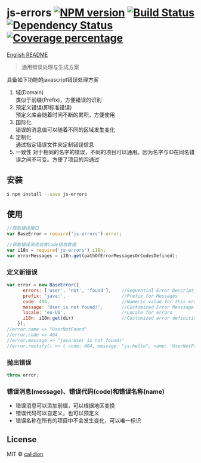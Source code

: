 # js-errors [![NPM version][npm-image]][npm-url] [![Build Status][travis-image]][travis-url] [![Dependency Status][daviddm-image]][daviddm-url] [![Coverage percentage][coveralls-image]][coveralls-url]

[English README](./README.en.md)

> 通用错误处理与生成方案

具备如下功能的javascript错误处理方案

1. 域(Domain)   
    类似于前缀(Prefix)，方便错误的识别
2. 预定义错误(即标准错误)      
    预定义库会随着时间不断的累积，方便使用
3. 国际化    
    错误的消息值可以随着不同的区域发生变化
4. 定制化  
    通过指定错误文件夹定制错误信息
5. 一致性
    对于相同的名字的错误，不同的项目可以通用。因为名字与ID在同名错误之间不可变。方便了项目的沟通过

## 安装

```sh
$ npm install --save js-errors
```

## 使用

```js
//获取错误接口
var BaseError = require('js-errors').error;

//获取错误消息或者Code信息数据
var i18n = require('js-errors').i18n;
var errorMessages = i18n.get(pathOfErrorMessagesOrCodesDefined);
```

### 定义新错误

```js
var error = new BaseError({
      errors: ['user', 'not', 'found'],    //Sequential Error Description
      prefix: 'java:',                     //Prefix for Messages
      code: 404,                           //Numeric value for this error
      message: 'User is not found!',       //Customized Error Messsage
      locale: 'en-US',                     //Locale for errors
      i18n: i18n.get(dir)                  //Customized error definition directory
    });
//error.name => "UserNotFound"
//error.code => 404
//error.message => "java:User is not found!"
//error.restify() => { code: 404, message: "js:hello", name: 'UserNotFound'}
```

### 抛出错误
```js
throw error;
```

### 错误消息(message)、错误代码(code)和错误名称(name)

* 错误消息可以添加前缀，可以根据地区变换
* 错误代码可以自定义，也可以预定义
* 错误名称在所有的项目中不会发生变化，可以唯一标识


## License

MIT © [calidion](blog.3gcnbeta.com)


[npm-image]: https://badge.fury.io/js/js-errors.svg
[npm-url]: https://npmjs.org/package/js-errors
[travis-image]: https://travis-ci.org/JS-Errors/js-errors.svg
[travis-url]: https://travis-ci.org/JS-Errors/js-errors
[daviddm-image]: https://david-dm.org/js-errors/js-errors.svg?theme=shields.io
[daviddm-url]: https://david-dm.org/js-errors/js-errors
[coveralls-image]: https://coveralls.io/repos/JS-Errors/js-errors/badge.svg?branch=master&service=github
[coveralls-url]: https://coveralls.io/github/JS-Errors/js-errors?branch=master
